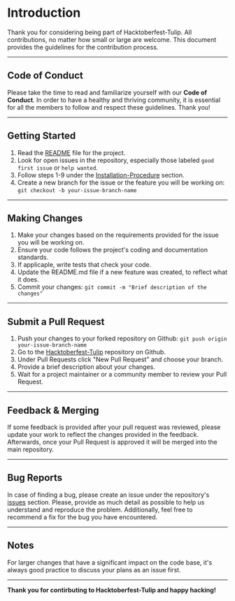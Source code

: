 # Introduction

Thank you for considering being part of Hacktoberfest-Tulip. All contributions, no matter how small or large are welcome. This document provides the guidelines for the contribution process.
___
## Code of Conduct
Please take the time to read and familiarize yourself with our **Code of Conduct**. In order to have a healthy and thriving community, it is essential for all the members to follow and respect these guidelines. Thank you!
___
## Getting Started

1. Read the [README](https://github.com/Webwiznitr/Hacktoberfest-Tulip/blob/main/README.md) file for the project.
2. Look for open issues in the repository, especially those labeled `good first issue` or `help wanted`.
3. Follow steps 1-9 under the [Installation-Procedure](https://github.com/Webwiznitr/Hacktoberfest-Tulip/blob/main/README.md) section.
4. Create a new branch for the issue or the feature you will be working on: `git checkout -b your-issue-branch-name`
___
## Making Changes

1. Make your changes based on the requirements provided for the issue you will be working on.
2. Ensure your code follows the project's coding and documentation standards.
3. If applicaple, write tests that check your code.
4. Update the README.md file if a new feature was created, to reflect what it does.
4. Commit your changes: `git commit -m "Brief description of the changes"`
___
## Submit a Pull Request

1. Push your changes to your forked repository on Github: `git push origin your-issue-branch-name`
2. Go to the [Hacktoberfest-Tulip](https://github.com/Webwiznitr/Hacktoberfest-Tulip) repository on Github.
3. Under Pull Requests click "New Pull Request" and choose your branch.
4. Provide a brief description about your changes.
5. Wait for a project maintainer or a community member to review your Pull Request.
___
## Feedback & Merging

If some feedback is provided after your pull request was reviewed, please update your work to reflect the changes provided in the feedback. Afterwards, once your Pull Request is approved it will be merged into the main repository.
___
## Bug Reports

In case of finding a bug, please create an issue under the repository's [issues](https://github.com/Webwiznitr/Hacktoberfest-Tulip/issues) section. Please, provide as much detail as possible to help us understand and reproduce the problem. Additionally, feel free to recommend a fix for the bug you have encountered.
___
## Notes

For larger changes that have a significant impact on the code base, it's always good practice to discuss your plans as an issue first.
___
**Thank you for contirbuting to Hacktoberfest-Tulip and happy hacking!**